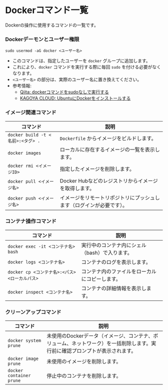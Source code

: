 # Dockerコマンド一覧

Dockerの操作に使用するコマンドの一覧です。

### Dockerデーモンとユーザー権限

`sudo usermod -aG docker <ユーザー名>`

-   このコマンドは、指定したユーザーを `docker` グループに追加します。
-   これにより、`docker` コマンドを実行する際に毎回 `sudo` を付ける必要がなくなります。
-   `<ユーザー名>` の部分は、実際のユーザー名に置き換えてください。
-   参考情報:
    -   [Qiita: dockerコマンドをsudoなしで実行する](https://qiita.com/k5n/items/2212b87feac5ebc33ecb)
    -   [KAGOYA CLOUD: UbuntuにDockerをインストールする](https://www.kagoya.jp/howto/cloud/container/dockerubuntu/)

### イメージ関連コマンド

| コマンド                          | 説明                                     |
|---------------------------------|----------------------------------------|
| `docker build -t <名前>:<タグ> .` | `Dockerfile` からイメージをビルドします。 |
| `docker images`                 | ローカルに存在するイメージの一覧を表示します。 |
| `docker rmi <イメージID>`         | 指定したイメージを削除します。             |
| `docker pull <イメージ名>`         | Docker Hubなどのレジストリからイメージを取得します。 |
| `docker push <イメージ名>`         | イメージをリモートリポジトリにプッシュします（ログインが必要です）。 |

### コンテナ操作コマンド

| コマンド                              | 説明                                     |
|-------------------------------------|----------------------------------------|
| `docker exec -it <コンテナ名> bash`    | 実行中のコンテナ内にシェル（bash）で入ります。 |
| `docker logs <コンテナ名>`             | コンテナのログを表示します。             |
| `docker cp <コンテナ名>:<パス> <ローカルパス>` | コンテナ内のファイルをローカルにコピーします。 |
| `docker inspect <コンテナ名>`          | コンテナの詳細情報を表示します。           |

### クリーンアップコマンド

| コマンド                 | 説明                                     |
|------------------------|----------------------------------------|
| `docker system prune`  | 未使用のDockerデータ（イメージ、コンテナ、ボリューム、ネットワーク）を一括削除します。実行前に確認プロンプトが表示されます。 |
| `docker image prune`   | 未使用のイメージを削除します。             |
| `docker container prune` | 停止中のコンテナを削除します。             |
